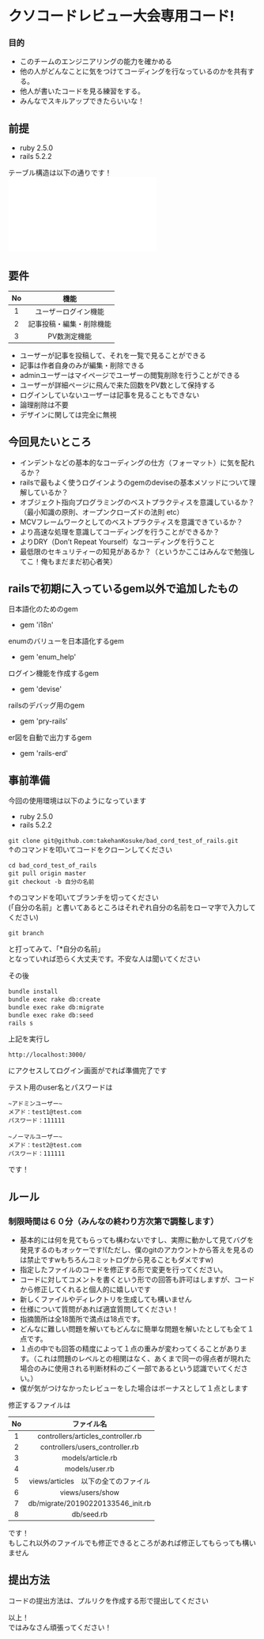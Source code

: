 # クソコードレビュー大会専用コード!
### 目的
- このチームのエンジニアリングの能力を確かめる  
- 他の人がどんなことに気をつけてコーディングを行なっているのかを共有する。  
- 他人が書いたコードを見る練習をする。  
- みんなでスキルアップできたらいいな！  

## 前提
- ruby 2.5.0  
- rails 5.2.2  

テーブル構造は以下の通りです！  
![テーブル構造](erd.pdf)  

## 要件
| No | 機能 |
|:------:|:------:|
| 1 | ユーザーログイン機能 |
| 2 | 記事投稿・編集・削除機能 |
| 3 | PV数測定機能 |

 - ユーザーが記事を投稿して、それを一覧で見ることができる  
 - 記事は作者自身のみが編集・削除できる  
 - adminユーザーはマイページでユーザーの閲覧削除を行うことができる
 - ユーザーが詳細ページに飛んで来た回数をPV数として保持する
 - ログインしていないユーザーは記事を見ることもできない  
 - 論理削除は不要  
 - デザインに関しては完全に無視  

## 今回見たいところ
 - インデントなどの基本的なコーディングの仕方（フォーマット）に気を配れるか？  
 - railsで最もよく使うログインようのgemのdeviseの基本メソッドについて理解しているか？  
 - オブジェクト指向プログラミングのベストプラクティスを意識しているか？（最小知識の原則、オープンクローズドの法則 etc）
 - MCVフレームワークとしてのベストプラクティスを意識できているか？
 - より高速な処理を意識してコーディングを行うことができるか？  
 - よりDRY（Don’t Repeat Yourself）なコーディングを行うこと
 - 最低限のセキュリティーの知見があるか？（というかここはみんなで勉強してこ！俺もまだまだ初心者笑）  

## railsで初期に入っているgem以外で追加したもの
日本語化のためのgem  
- gem 'i18n'  

enumのバリューを日本語化するgem    
- gem 'enum_help'  

ログイン機能を作成するgem  
- gem 'devise'  

railsのデバッグ用のgem  
- gem 'pry-rails'  

er図を自動で出力するgem  
- gem 'rails-erd'  

## 事前準備
今回の使用環境は以下のようになっています
 - ruby 2.5.0
 - rails 5.2.2  

```git clone git@github.com:takehanKosuke/bad_cord_test_of_rails.git```  
↑のコマンドを叩いてコードをクローンしてください  

```
cd bad_cord_test_of_rails
git pull origin master  
git checkout -b 自分の名前
```
↑のコマンドを叩いてブランチを切ってください  
(「自分の名前」と書いてあるところはそれぞれ自分の名前をローマ字で入力してください)  
```
git branch
```
と打ってみて、「*自分の名前」  
となっていれば恐らく大丈夫です。不安な人は聞いてください

その後

```
bundle install
bundle exec rake db:create
bundle exec rake db:migrate
bundle exec rake db:seed
rails s
```

上記を実行し

```
http://localhost:3000/
```

にアクセスしてログイン画面がでれば準備完了です  

テスト用のuser名とパスワードは

```
~アドミンユーザー~
メアド：test1@test.com  
パスワード：111111

~ノーマルユーザー~
メアド：test2@test.com  
パスワード：111111
```

です！

## ルール
### 制限時間は６０分（みんなの終わり方次第で調整します）
 - 基本的には何を見てもらっても構わないですし、実際に動かして見てバグを発見するのもオッケーです!(ただし、僕のgitのアカウントから答えを見るのは禁止ですwもちろんコミットログから見ることもダメですw)
 - 指定したファイルのコードを修正する形で変更を行ってください。  
 - コードに対してコメントを書くという形での回答も許可はしますが、コードから修正してくれると個人的に嬉しいです
 - 新しくファイルやディレクトリを生成しても構いません  
 - 仕様について質問があれば適宜質問してください！  
 - 指摘箇所は全18箇所で満点は18点です。
 - どんなに難しい問題を解いてもどんなに簡単な問題を解いたとしても全て１点です。  
 - １点の中でも回答の精度によって１点の重みが変わってくることがあります。（これは問題のレベルとの相関はなく、あくまで同一の得点者が現れた場合のみに使用される判断材料のごく一部であるという認識でいてください。）  
 - 僕が気がつけなかったレビューをした場合はボーナスとして１点とします


修正するファイルは  

| No | ファイル名 |
|:------:|:------:|
| 1 | controllers/articles_controller.rb |
| 2 | controllers/users_controller.rb |
| 3 | models/article.rb |
| 4 | models/user.rb |
| 5 | views/articles　以下の全てのファイル |
| 6 | views/users/show |
| 7 | db/migrate/20190220133546_init.rb |
| 8 | db/seed.rb |


です！  
もしこれ以外のファイルでも修正できるところがあれば修正してもらっても構いません

## 提出方法
コードの提出方法は、プルリクを作成する形で提出してください


以上！  
ではみなさん頑張ってください！

